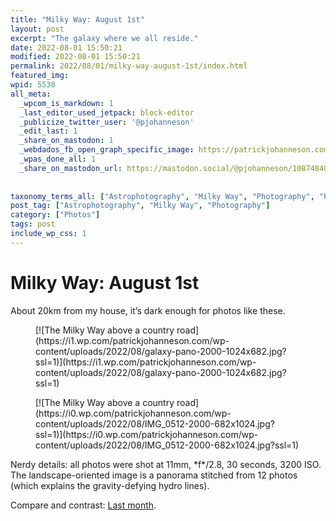 ```yaml
---
title: "Milky Way: August 1st"
layout: post
excerpt: "The galaxy where we all reside."
date: 2022-08-01 15:50:21
modified: 2022-08-01 15:50:21
permalink: 2022/08/01/milky-way-august-1st/index.html
featured_img: 
wpid: 5538
all_meta: 
  _wpcom_is_markdown: 1
  _last_editor_used_jetpack: block-editor
  _publicize_twitter_user: '@pjohanneson'
  _edit_last: 1
  _share_on_mastodon: 1
  _webdados_fb_open_graph_specific_image: https://patrickjohanneson.com/wp-content/uploads/2022/08/galaxy-pano-2000.jpg
  _wpas_done_all: 1
  _share_on_mastodon_url: https://mastodon.social/@pjohanneson/108748408501513942
  
  
taxonomy_terms_all: ["Astrophotography", "Milky Way", "Photography", "Photos"]
post_tag: ["Astrophotography", "Milky Way", "Photography"]
category: ["Photos"]
tags: post
include_wp_css: 1
---
```


# Milky Way: August 1st

About 20km from my house, it’s dark enough for photos like these.

<div class="wp-block-jetpack-tiled-gallery aligncenter is-style-rectangular"><div class="tiled-gallery__gallery"><div class="tiled-gallery__row"><div class="tiled-gallery__col" style="flex-basis:69.19107%"><figure class="tiled-gallery__item">[![The Milky Way above a country road](https://i1.wp.com/patrickjohanneson.com/wp-content/uploads/2022/08/galaxy-pano-2000-1024x682.jpg?ssl=1)](https://i1.wp.com/patrickjohanneson.com/wp-content/uploads/2022/08/galaxy-pano-2000-1024x682.jpg?ssl=1)</figure></div><div class="tiled-gallery__col" style="flex-basis:30.80893%"><figure class="tiled-gallery__item">[![The Milky Way above a country road](https://i0.wp.com/patrickjohanneson.com/wp-content/uploads/2022/08/IMG_0512-2000-682x1024.jpg?ssl=1)](https://i0.wp.com/patrickjohanneson.com/wp-content/uploads/2022/08/IMG_0512-2000-682x1024.jpg?ssl=1)</figure></div></div></div></div>Nerdy details: all photos were shot at 11mm, *f*/2.8, 30 seconds, 3200 ISO. The landscape-oriented image is a panorama stitched from 12 photos (which explains the gravity-defying hydro lines).

Compare and contrast: [Last month](https://patrickjohanneson.com/2022/07/01/the-milky-way-july-1-2022/).